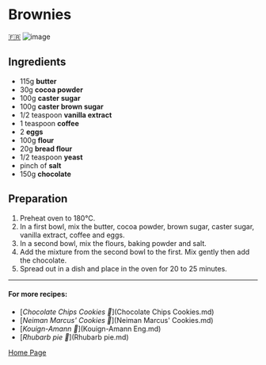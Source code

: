 # Brownies
[🇫🇷](Brownies.md)
![image](img/Brownies.jpg)

## Ingredients
* 115g **butter**
* 30g **cocoa powder**
* 100g **caster sugar**
* 100g **caster brown sugar**
* 1/2 teaspoon **vanilla extract**
* 1 teaspoon **coffee**
* 2 **eggs**
* 100g **flour**
* 20g **bread flour**
* 1/2 teaspoon **yeast**
* pinch of **salt**
* 150g **chocolate**

## Preparation
1. Preheat oven to 180°C.
2. In a first bowl, mix the butter, cocoa powder, brown sugar, caster sugar, vanilla extract, coffee and eggs.
3. In a second bowl, mix the flours, baking powder and salt.
4. Add the mixture from the second bowl to the first. Mix gently then add the chocolate. 
5. Spread out in a dish and place in the oven for 20 to 25 minutes.
________________________________
#### For more recipes:

* [*Chocolate Chips Cookies 🍪*](Chocolate Chips Cookies.md)
* [*Neiman Marcus' Cookies 🍪*](Neiman Marcus' Cookies.md)
* [*Kouign-Amann 🧈*](Kouign-Amann Eng.md)
* [*Rhubarb pie 🥧*](Rhubarb pie.md)

[Home Page](Indexeng.md)
  
